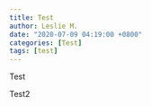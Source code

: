 ```yaml
---
title: Test
author: Leslie M.
date: "2020-07-09 04:19:00 +0800"
categories: [Test]
tags: [test]
---
```


Test

Test2
